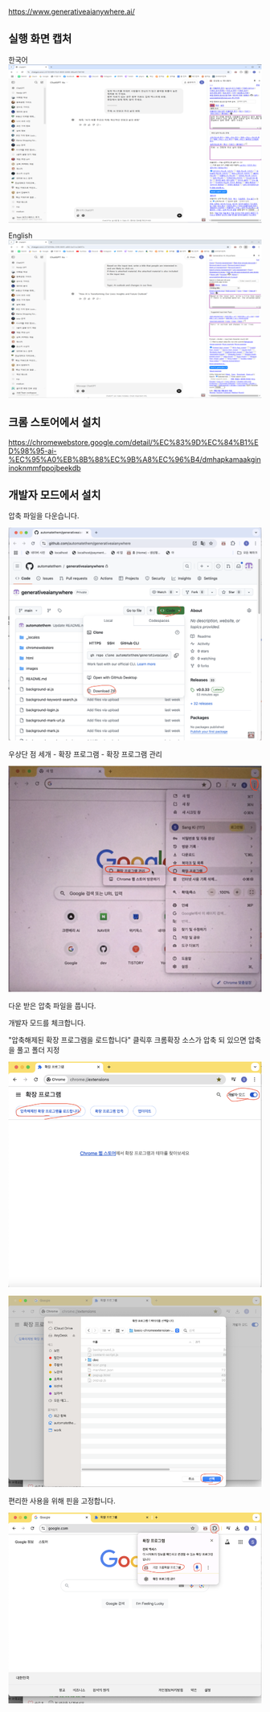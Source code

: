 https://www.generativeaianywhere.ai/

## 실행 화면 캡처

한국어
![](chromewebstore/screen-capture-ko.png)

English
![](chromewebstore/screen-capture-en.png)

## 크롬 스토어에서 설치

https://chromewebstore.google.com/detail/%EC%83%9D%EC%84%B1%ED%98%95-ai-%EC%95%A0%EB%8B%88%EC%9B%A8%EC%96%B4/dmhapkamaakgininoknmmfppojbeekdb

## 개발자 모드에서 설치

압축 파일을 다운습니다.

![](attach-files/1.png)

우상단 점 세개 - 확장 프로그램 - 확장 프로그램 관리

![](attach-files/2.png)

다운 받은 압축 파일을 풉니다.

개발자 모드를 체크합니다.

"압축해제된 확장 프로그램을 로드합니다" 클릭후 크롬확장 소스가 압축 되 있으면 압축을 풀고 폴더 지정

![](attach-files/3.png)

![](attach-files/4.png)

편리한 사용을 위해 핀을 고정합니다.

![](attach-files/5.png)
